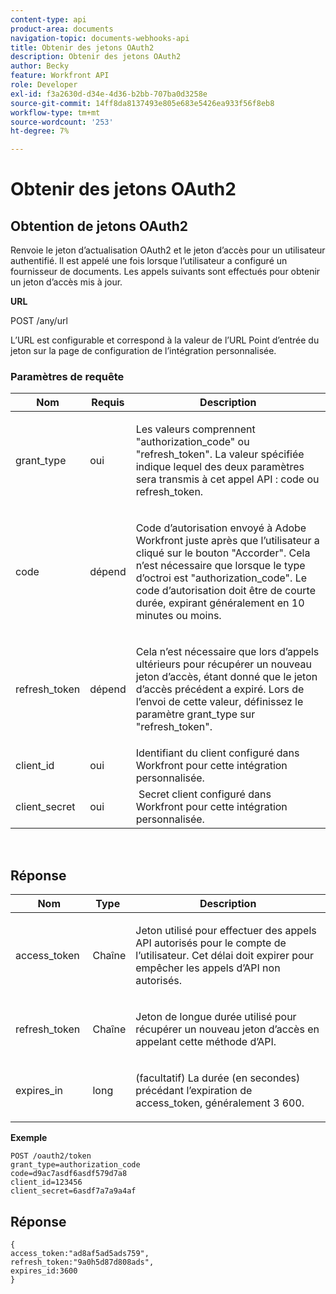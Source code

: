 ```yaml
---
content-type: api
product-area: documents
navigation-topic: documents-webhooks-api
title: Obtenir des jetons OAuth2
description: Obtenir des jetons OAuth2
author: Becky
feature: Workfront API
role: Developer
exl-id: f3a2630d-d34e-4d36-b2bb-707ba0d3258e
source-git-commit: 14ff8da8137493e805e683e5426ea933f56f8eb8
workflow-type: tm+mt
source-wordcount: '253'
ht-degree: 7%

---
```



# Obtenir des jetons OAuth2

## Obtention de jetons OAuth2

Renvoie le jeton d’actualisation OAuth2 et le jeton d’accès pour un utilisateur authentifié. Il est appelé une fois lorsque l’utilisateur a configuré un fournisseur de documents. Les appels suivants sont effectués pour obtenir un jeton d’accès mis à jour.

**URL**

POST /any/url

L’URL est configurable et correspond à la valeur de l’URL Point d’entrée du jeton sur la page de configuration de l’intégration personnalisée.

### Paramètres de requête

<table style="table-layout:auto">
 <col>
 <col>
 <col>
 <thead>
  <tr>
   <th>Nom</th>
   <th>Requis</th>
   <th>Description</th>
  </tr>
 </thead>
 <tbody>
  <tr>
   <td>grant_type</td>
   <td>oui</td>
   <td><p>Les valeurs comprennent "authorization_code" ou "refresh_token". La valeur spécifiée indique lequel des deux paramètres sera transmis à cet appel API : code ou refresh_token.</p></td>
  </tr>
  <tr>
   <td>code</td>
   <td>dépend</td>
   <td><p>Code d’autorisation envoyé à Adobe Workfront juste après que l’utilisateur a cliqué sur le bouton "Accorder". Cela n’est nécessaire que lorsque le type d’octroi est "authorization_code". Le code d’autorisation doit être de courte durée, expirant généralement en 10 minutes ou moins.</p></td>
  </tr>
  <tr>
   <td>refresh_token</td>
   <td>dépend</td>
   <td><p>Cela n’est nécessaire que lors d’appels ultérieurs pour récupérer un nouveau jeton d’accès, étant donné que le jeton d’accès précédent a expiré. Lors de l’envoi de cette valeur, définissez le paramètre grant_type sur "refresh_token".</p></td>
  </tr>
  <tr>
   <td>client_id</td>
   <td>oui</td>
   <td>Identifiant du client configuré dans Workfront pour cette intégration personnalisée.</td>
  </tr>
  <tr>
   <td>client_secret</td>
   <td>oui</td>
   <td> Secret client configuré dans Workfront pour cette intégration personnalisée.</td>
  </tr>
 </tbody>
</table>

 

## Réponse

<table style="table-layout:auto">
 <col>
 <col>
 <col>
 <thead>
  <tr>
   <th>Nom</th>
   <th>Type </th>
   <th>Description</th>
  </tr>
 </thead>
 <tbody>
  <tr>
   <td>access_token </td>
   <td>Chaîne</td>
   <td><p>Jeton utilisé pour effectuer des appels API autorisés pour le compte de l’utilisateur. Cet délai doit expirer pour empêcher les appels d’API non autorisés.</p></td>
  </tr>
  <tr>
   <td>refresh_token </td>
   <td>Chaîne</td>
   <td><p>Jeton de longue durée utilisé pour récupérer un nouveau jeton d’accès en appelant cette méthode d’API.</p></td>
  </tr>
  <tr>
   <td>expires_in </td>
   <td>long</td>
   <td><p>(facultatif) La durée (en secondes) précédant l’expiration de access_token, généralement 3 600.</p></td>
  </tr>
 </tbody>
</table>

**Exemple**

```
POST /oauth2/token
grant_type=authorization_code
code=d9ac7asdf6asdf579d7a8
client_id=123456
client_secret=6asdf7a7a9a4af
```

## Réponse

```
{
access_token:"ad8af5ad5ads759",
refresh_token:"9a0h5d87d808ads",
expires_id:3600
}
```
